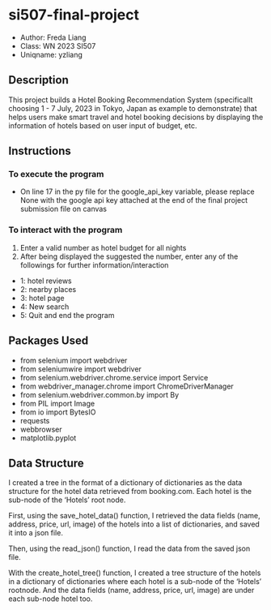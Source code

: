 # si507-final-project
- Author: Freda Liang
- Class: WN 2023 SI507
- Uniqname: yzliang

## Description
This project builds a Hotel Booking Recommendation System (specificallt choosing 1 - 7 July, 2023 in Tokyo, Japan as example to demonstrate) that helps users make smart travel and hotel booking decisions by displaying the information of hotels based on user input of budget, etc.

## Instructions
### To execute the program
- On line 17 in the py file for the google_api_key variable, please replace None with the google api key attached at the end of the final project submission file on canvas

### To interact with the program
1. Enter a valid number as hotel budget for all nights
2. After being displayed the suggested the number, enter any of the followings for further information/interaction
- 1: hotel reviews
- 2: nearby places
- 3: hotel page
- 4: New search
- 5: Quit and end the program

## Packages Used
- from selenium import webdriver
- from seleniumwire import webdriver
- from selenium.webdriver.chrome.service import Service
- from webdriver_manager.chrome import ChromeDriverManager
- from selenium.webdriver.common.by import By
- from PIL import Image
- from io import BytesIO
- requests
- webbrowser
- matplotlib.pyplot

## Data Structure
I created a tree in the format of a dictionary of dictionaries as the data structure for the hotel data retrieved from booking.com. Each hotel is the sub-node of the ‘Hotels’ root node. 

First, using the save_hotel_data() function, I retrieved the data fields (name, address, price, url, image) of the hotels into a list of dictionaries, and saved it into a json file.

Then, using the read_json() function, I read the data from the saved json file. 

With the create_hotel_tree() function, I created a tree structure of the hotels in a dictionary of dictionaries where each hotel is a sub-node of the ‘Hotels’ rootnode. And the data fields (name, address, price, url, image) are under each sub-node hotel too. 
